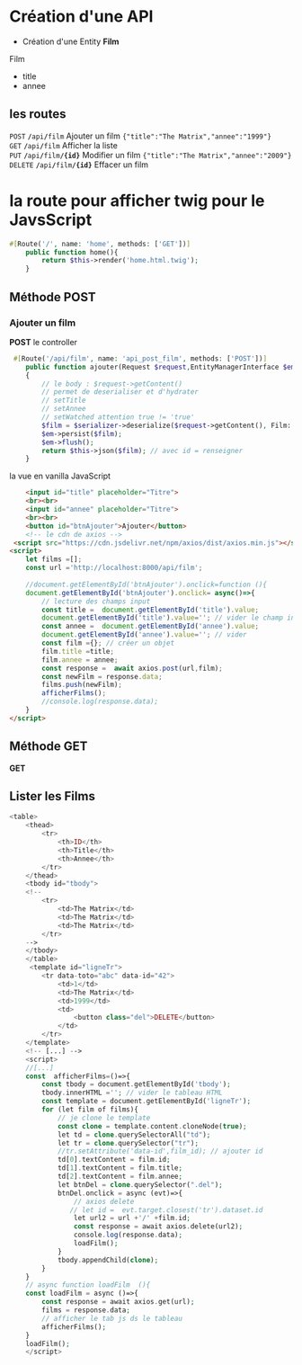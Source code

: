 # Création d'une API
- Création d'une Entity **Film**

Film
 - title  
 - annee  
   

## les routes

 <code>POST</code> <code><b>/</b>api<b>/</b>film</code>  Ajouter un film     `{"title":"The Matrix","annee":"1999"}`   
<code>GET</code> <code><b>/</b>api<b>/</b>film</code> Afficher la liste    
<code>PUT</code> <code><b>/</b>api<b>/</b>film<b>/{id}</b></code> Modifier un film `{"title":"The Matrix","annee":"2009"}`  
<code>DELETE</code> <code><b>/</b>api<b>/</b>film<b>/{id}</b></code> Effacer un film  


# la route pour afficher twig pour le JavsScript
```php
#[Route('/', name: 'home', methods: ['GET'])]
    public function home(){
        return $this->render('home.html.twig');
    }
```
## Méthode POST
### Ajouter un film 
**POST**
le controller
```php
 #[Route('/api/film', name: 'api_post_film', methods: ['POST'])]
    public function ajouter(Request $request,EntityManagerInterface $em,SerializerInterface $serializer): Response
    {
        // le body : $request->getContent()
        // permet de deserialiser et d'hydrater
        // setTitle
        // setAnnee
        // setWatched attention true != 'true'
        $film = $serializer->deserialize($request->getContent(), Film::class, 'json');
        $em->persist($film);
        $em->flush();
        return $this->json($film); // avec id = renseigner
    }

```
la vue en vanilla JavaScript
```html
    <input id="title" placeholder="Titre">
    <br><br>
    <input id="annee" placeholder="Titre">
    <br><br>
    <button id="btnAjouter">Ajouter</button>
    <!-- le cdn de axios -->
 <script src="https://cdn.jsdelivr.net/npm/axios/dist/axios.min.js"></script>
<script>
    let films =[];
    const url ='http://localhost:8000/api/film';
    
    //document.getElementById('btnAjouter').onclick=function (){
    document.getElementById('btnAjouter').onclick= async()=>{
        // lecture des champs input
        const title =  document.getElementById('title').value;
        document.getElementById('title').value=''; // vider le champ input
        const annee =  document.getElementById('annee').value;
        document.getElementById('annee').value=''; // vider
        const film ={}; // créer un objet
        film.title =title;
        film.annee = annee;
        const response =  await axios.post(url,film);
        const newFilm = response.data;
        films.push(newFilm);
        afficherFilms();
        //console.log(response.data);
    }
</script>
```

## Méthode GET
**GET**
## Lister les Films
```php
<table>
    <thead>
        <tr>
            <th>ID</th>
            <th>Title</th>
            <th>Annee</th>
        </tr>
    </thead>
    <tbody id="tbody">
    <!--
        <tr>
            <td>The Matrix</td>
            <td>The Matrix</td>
            <td>The Matrix</td>
        </tr>
    -->
    </tbody>
    </table>
     <template id="ligneTr">
        <tr data-toto="abc" data-id="42">
            <td>1</td>
            <td>The Matrix</td>
            <td>1999</td>
            <td>
                <button class="del">DELETE</button>
            </td>
        </tr>
    </template>
    <!-- [...] -->
    <script>
    //[...]
    const  afficherFilms=()=>{
        const tbody = document.getElementById('tbody');
        tbody.innerHTML =''; // vider le tableau HTML
        const template = document.getElementById('ligneTr');
        for (let film of films){
            // je clone le template
            const clone = template.content.cloneNode(true);
            let td = clone.querySelectorAll("td");
            let tr = clone.querySelector("tr");
            //tr.setAttribute('data-id',film_id); // ajouter id
            td[0].textContent = film.id;
            td[1].textContent = film.title;
            td[2].textContent = film.annee;
            let btnDel = clone.querySelector(".del");
            btnDel.onclick = async (evt)=>{
                // axios delete
               // let id =  evt.target.closest('tr').dataset.id
                let url2 = url +'/' +film.id;
                const response = await axios.delete(url2);
                console.log(response.data);
                loadFilm();
            }
            tbody.appendChild(clone);
        }
    }
    // async function loadFilm  (){
    const loadFilm = async ()=>{
        const response = await axios.get(url);
        films = response.data;
        // afficher le tab js ds le tableau
        afficherFilms();
    }
    loadFilm();
    </script>
```
